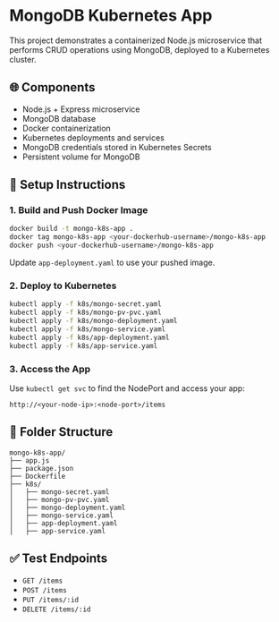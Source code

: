# MongoDB Kubernetes App

This project demonstrates a containerized Node.js microservice that performs CRUD operations using MongoDB, deployed to a Kubernetes cluster.

## 🌐 Components

- Node.js + Express microservice
- MongoDB database
- Docker containerization
- Kubernetes deployments and services
- MongoDB credentials stored in Kubernetes Secrets
- Persistent volume for MongoDB

## 🚀 Setup Instructions

### 1. Build and Push Docker Image

```bash
docker build -t mongo-k8s-app .
docker tag mongo-k8s-app <your-dockerhub-username>/mongo-k8s-app
docker push <your-dockerhub-username>/mongo-k8s-app
```

Update `app-deployment.yaml` to use your pushed image.

### 2. Deploy to Kubernetes

```bash
kubectl apply -f k8s/mongo-secret.yaml
kubectl apply -f k8s/mongo-pv-pvc.yaml
kubectl apply -f k8s/mongo-deployment.yaml
kubectl apply -f k8s/mongo-service.yaml
kubectl apply -f k8s/app-deployment.yaml
kubectl apply -f k8s/app-service.yaml
```

### 3. Access the App

Use `kubectl get svc` to find the NodePort and access your app:

```
http://<your-node-ip>:<node-port>/items
```

## 📂 Folder Structure

```
mongo-k8s-app/
├── app.js
├── package.json
├── Dockerfile
├── k8s/
│   ├── mongo-secret.yaml
│   ├── mongo-pv-pvc.yaml
│   ├── mongo-deployment.yaml
│   ├── mongo-service.yaml
│   ├── app-deployment.yaml
│   ├── app-service.yaml
```

## ✅ Test Endpoints

- `GET /items`
- `POST /items`
- `PUT /items/:id`
- `DELETE /items/:id`
